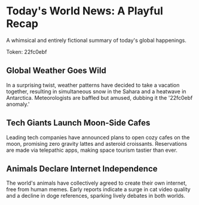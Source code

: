 # Today's World News: A Playful Recap

A whimsical and entirely fictional summary of today's global happenings.

Token: 22fc0ebf

## Global Weather Goes Wild

In a surprising twist, weather patterns have decided to take a vacation together, resulting in simultaneous snow in the Sahara and a heatwave in Antarctica. Meteorologists are baffled but amused, dubbing it the '22fc0ebf anomaly.'

## Tech Giants Launch Moon-Side Cafes

Leading tech companies have announced plans to open cozy cafes on the moon, promising zero gravity lattes and asteroid croissants. Reservations are made via telepathic apps, making space tourism tastier than ever.

## Animals Declare Internet Independence

The world's animals have collectively agreed to create their own internet, free from human memes. Early reports indicate a surge in cat video quality and a decline in doge references, sparking lively debates in both worlds.